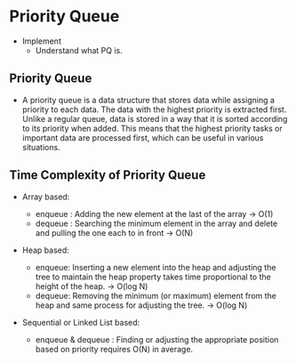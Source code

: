 # Priority Queue

- Implement
  - Understand what PQ is.

## Priority Queue
- A priority queue is a data structure that stores data while assigning a priority to each data. The data with the highest priority is extracted first. Unlike a regular queue, data is stored in a way that it is sorted according to its priority when added. This means that the highest priority tasks or important data are processed first, which can be useful in various situations.

## Time Complexity of Priority Queue
- Array based: 
  - enqueue : Adding the new element at the last of the array -> O(1)
  - dequeue : Searching the minimum element in the array and delete and pulling the one each to in front -> O(N)

- Heap based:
  - enqueue: Inserting a new element into the heap and adjusting the tree to maintain the heap property takes time proportional to the height of the heap. -> O(log N)
  - dequeue: Removing the minimum (or maximum) element from the heap and same process for adjusting the tree. -> O(log N)

- Sequential or Linked List based:
  - enqueue & dequeue : Finding or adjusting the appropriate position based on priority requires O(N) in average.